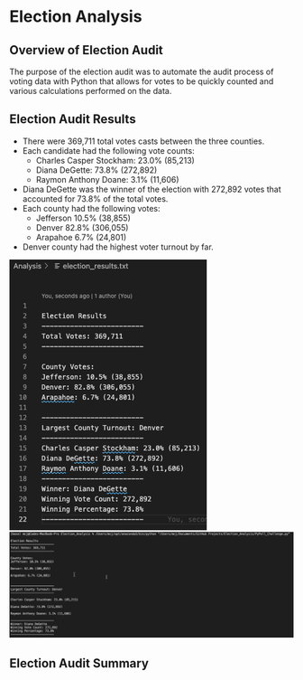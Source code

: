 # Election Analysis

## Overview of Election Audit

The purpose of the election audit was to automate the audit process of voting data with Python that allows for votes to be quickly counted and various calculations performed on the data.

## Election Audit Results
- There were 369,711 total votes casts between the three counties.
- Each candidate had the following vote counts:
  - Charles Casper Stockham: 23.0% (85,213)
  - Diana DeGette:  73.8% (272,892)
  - Raymon Anthony Doane:  3.1% (11,606)
- Diana DeGette was the winner of the election with 272,892 votes that accounted for 73.8% of the total votes.
- Each county had the following votes:
  - Jefferson 10.5% (38,855)
  - Denver 82.8% (306,055)
  - Arapahoe 6.7% (24,801)
- Denver county had the highest voter turnout by far.

![Election Results FIle Snapshot](https://github.com/cadejackson/Election_Analysis/blob/main/Resources/Election%20Results%20TXT%20Snapshot.png) ![Election Results Terminal Output Snapshot](https://github.com/cadejackson/Election_Analysis/blob/main/Resources/Terminal%20Outptut%20Spanshot.png)



## Election Audit Summary